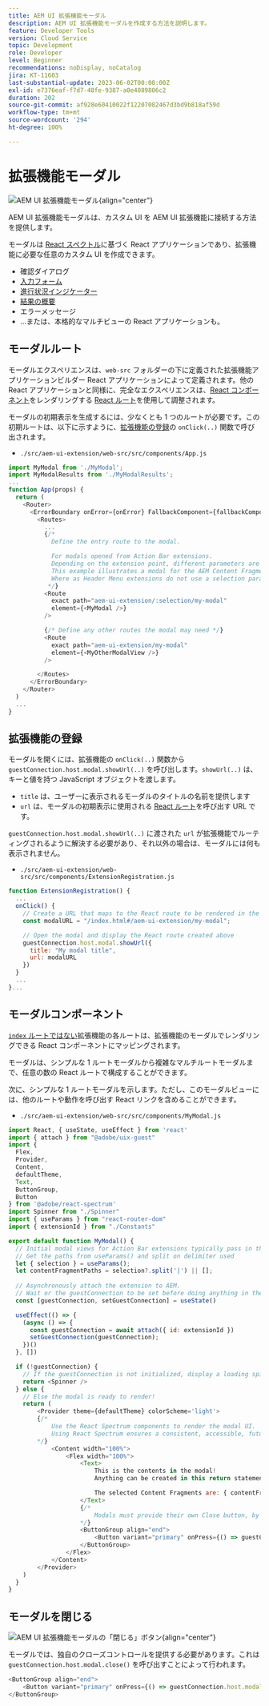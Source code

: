 ```yaml
---
title: AEM UI 拡張機能モーダル
description: AEM UI 拡張機能モーダルを作成する方法を説明します。
feature: Developer Tools
version: Cloud Service
topic: Development
role: Developer
level: Beginner
recommendations: noDisplay, noCatalog
jira: KT-11603
last-substantial-update: 2023-06-02T00:00:00Z
exl-id: e7376eaf-f7d7-48fe-9387-a0e4089806c2
duration: 202
source-git-commit: af928e60410022f12207082467d3bd9b818af59d
workflow-type: tm+mt
source-wordcount: '294'
ht-degree: 100%

---
```


# 拡張機能モーダル

![AEM UI 拡張機能モーダル](./assets/modal/modal.png){align="center"}

AEM UI 拡張機能モーダルは、カスタム UI を AEM UI 拡張機能に接続する方法を提供します。

モーダルは [React スペクトル](https://react-spectrum.adobe.com/react-spectrum/)に基づく React アプリケーションであり、拡張機能に必要な任意のカスタム UI を作成できます。

+ 確認ダイアログ
+ [入力フォーム](https://react-spectrum.adobe.com/react-spectrum/#forms)
+ [進行状況インジケーター](https://react-spectrum.adobe.com/react-spectrum/#status)
+ [結果の概要](https://react-spectrum.adobe.com/react-spectrum/#collections)
+ エラーメッセージ
+ ...または、本格的なマルチビューの React アプリケーションも。

## モーダルルート

モーダルエクスペリエンスは、`web-src` フォルダーの下に定義された拡張機能アプリケーションビルダー React アプリケーションによって定義されます。他の React アプリケーションと同様に、完全なエクスペリエンスは、[React コンポーネント](https://reactjs.org/docs/components-and-props.html)をレンダリングする [React ルート](https://reactrouter.com/en/main/components/routes)を使用して調整されます。

モーダルの初期表示を生成するには、少なくとも 1 つのルートが必要です。この初期ルートは、以下に示すように、[拡張機能の登録](#extension-registration)の `onClick(..)` 関数で呼び出されます。


+ `./src/aem-ui-extension/web-src/src/components/App.js`

```javascript
import MyModal from './MyModal';
import MyModalResults from './MyModalResults';
...
function App(props) {
  return (
    <Router>
      <ErrorBoundary onError={onError} FallbackComponent={fallbackComponent}>
        <Routes>
          ...         
          {/* 
            Define the entry route to the modal.

            For modals opened from Action Bar extensions.
            Depending on the extension point, different parameters are passed to the modal.
            This example illustrates a modal for the AEM Content Fragment Console (list view), where typically a :selection parameter is used to pass in the list of selected Content Fragments.
            Where as Header Menu extensions do not use a selection parameter.
           */}
          <Route
            exact path="aem-ui-extension/:selection/my-modal"
            element={<MyModal />}
          />                    

          {/* Define any other routes the modal may need */}
          <Route
            exact path="aem-ui-extension/my-modal"
            element={<MyOtherModalView />}
          />                    

        </Routes>
      </ErrorBoundary>
    </Router>
  )
  ...
}
```

## 拡張機能の登録

モーダルを開くには、拡張機能の `onClick(..)` 関数から `guestConnection.host.modal.showUrl(..)` を呼び出します。`showUrl(..)` は、キーと値を持つ JavaScript オブジェクトを渡します。

+ `title` は、ユーザーに表示されるモーダルのタイトルの名前を提供します
+ `url` は、モーダルの初期表示に使用される [React ルート](#modal-routes)を呼び出す URL です。

`guestConnection.host.modal.showUrl(..)` に渡された `url` が拡張機能でルーティングされるように解決する必要があり、それ以外の場合は、モーダルには何も表示されません。

+ `./src/aem-ui-extension/web-src/src/components/ExtensionRegistration.js`

```javascript
function ExtensionRegistration() {
  ...
  onClick() {
    // Create a URL that maps to the React route to be rendered in the modal
    const modalURL = "/index.html#/aem-ui-extension/my-modal";

    // Open the modal and display the React route created above
    guestConnection.host.modal.showUrl({
      title: "My modal title",
      url: modalURL
    })     
  }
  ...     
}...
```

## モーダルコンポーネント

[`index` ルートではない](./extension-registration.md#app-routes)拡張機能の各ルートは、拡張機能のモーダルでレンダリングできる React コンポーネントにマッピングされます。

モーダルは、シンプルな 1 ルートモーダルから複雑なマルチルートモーダルまで、任意の数の React ルートで構成することができます。

次に、シンプルな 1 ルートモーダルを示します。ただし、このモーダルビューには、他のルートや動作を呼び出す React リンクを含めることができます。

+ `./src/aem-ui-extension/web-src/src/components/MyModal.js`

```javascript
import React, { useState, useEffect } from 'react'
import { attach } from "@adobe/uix-guest"
import {
  Flex,
  Provider,
  Content,
  defaultTheme,
  Text,
  ButtonGroup,
  Button
} from '@adobe/react-spectrum'
import Spinner from "./Spinner"
import { useParams } from "react-router-dom"
import { extensionId } from "./Constants"

export default function MyModal() {
  // Initial modal views for Action Bar extensions typically pass in the list of selected Content Fragment Paths from ExtensionRegistration.js
  // Get the paths from useParams() and split on delimiter used
  let { selection } = useParams();
  let contentFragmentPaths = selection?.split('|') || [];
  
  // Asynchronously attach the extension to AEM. 
  // Wait or the guestConnection to be set before doing anything in the modal.
  const [guestConnection, setGuestConnection] = useState()

  useEffect(() => {
    (async () => {
      const guestConnection = await attach({ id: extensionId })
      setGuestConnection(guestConnection);
    })()
  }, [])

  if (!guestConnection) {
    // If the guestConnection is not initialized, display a loading spinner
    return <Spinner />
  } else {
    // Else the modal is ready to render!
    return (
        <Provider theme={defaultTheme} colorScheme='light'>
        {/* 
            Use the React Spectrum components to render the modal UI.
            Using React Spectrum ensures a consistent, accessible, future-proof look-and-feel and speeds up development.
        */}
            <Content width="100%">
                <Flex width="100%">
                    <Text>
                        This is the contents in the modal! 
                        Anything can be created in this return statement!

                        The selected Content Fragments are: { contentFragmentPaths.join(', ') }
                    </Text>                    
                    {/*
                        Modals must provide their own Close button, by calling: guestConnection.host.modal.close()
                    */}
                    <ButtonGroup align="end">
                        <Button variant="primary" onPress={() => guestConnection.host.modal.close()}>Close</Button>
                    </ButtonGroup>
                </Flex>
            </Content>
        </Provider>
    )
  }
}
```

## モーダルを閉じる

![AEM UI 拡張機能モーダルの「閉じる」ボタン](./assets/modal/close.png){align="center"}

モーダルでは、独自のクローズコントロールを提供する必要があります。これは `guestConnection.host.modal.close()` を呼び出すことによって行われます。

```javascript
<ButtonGroup align="end">
    <Button variant="primary" onPress={() => guestConnection.host.modal.close()}>Close</Button>
</ButtonGroup>
```
